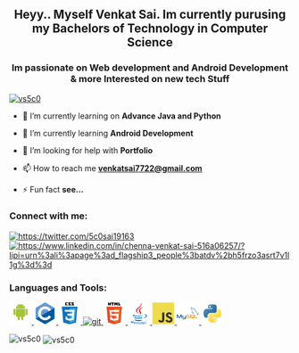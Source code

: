 <h2 align="center">Heyy.. Myself Venkat Sai.
 Im currently purusing my Bachelors of Technology in Computer Science </h22>
<h3 align="center">Im passionate on Web development and Android Development & more Interested on new tech Stuff</h3>


<p align="left"> <a href="https://github.com/ryo-ma/github-profile-trophy"><img src="https://github-profile-trophy.vercel.app/?username=vs5c0" alt="vs5c0" /></a> </p>



- 🔭 I’m currently learning on  **Advance Java and Python**

- 🌱 I’m currently learning **Android Development**

- 🤝 I’m looking for help with **Portfolio**

- 📫 How to reach me **venkatsai7722@gmail.com**

- ⚡ Fun fact **see...**

<h3 align="left">Connect with me:</h3>
<p align="left">
<a href="https://twitter.com/https://twitter.com/5c0sai19163" target="blank"><img align="center" src="https://raw.githubusercontent.com/rahuldkjain/github-profile-readme-generator/master/src/images/icons/Social/twitter.svg" alt="https://twitter.com/5c0sai19163" height="30" width="40" /></a>
<a href="https://linkedin.com/in/https://www.linkedin.com/in/chenna-venkat-sai-516a06257/?lipi=urn%3ali%3apage%3ad_flagship3_people%3batdv%2bh5frzo3asrt7v1l1g%3d%3d" target="blank"><img align="center" src="https://raw.githubusercontent.com/rahuldkjain/github-profile-readme-generator/master/src/images/icons/Social/linked-in-alt.svg" alt="https://www.linkedin.com/in/chenna-venkat-sai-516a06257/?lipi=urn%3ali%3apage%3ad_flagship3_people%3batdv%2bh5frzo3asrt7v1l1g%3d%3d" height="30" width="40" /></a>
</p>

<h3 align="left">Languages and Tools:</h3>
<p align="left"> <a href="https://developer.android.com" target="_blank" rel="noreferrer"> <img src="https://raw.githubusercontent.com/devicons/devicon/master/icons/android/android-original-wordmark.svg" alt="android" width="40" height="40"/> </a> <a href="https://www.cprogramming.com/" target="_blank" rel="noreferrer"> <img src="https://raw.githubusercontent.com/devicons/devicon/master/icons/c/c-original.svg" alt="c" width="40" height="40"/> </a> <a href="https://www.w3schools.com/css/" target="_blank" rel="noreferrer"> <img src="https://raw.githubusercontent.com/devicons/devicon/master/icons/css3/css3-original-wordmark.svg" alt="css3" width="40" height="40"/> </a> <a href="https://git-scm.com/" target="_blank" rel="noreferrer"> <img src="https://www.vectorlogo.zone/logos/git-scm/git-scm-icon.svg" alt="git" width="40" height="40"/> </a> <a href="https://www.w3.org/html/" target="_blank" rel="noreferrer"> <img src="https://raw.githubusercontent.com/devicons/devicon/master/icons/html5/html5-original-wordmark.svg" alt="html5" width="40" height="40"/> </a> <a href="https://www.java.com" target="_blank" rel="noreferrer"> <img src="https://raw.githubusercontent.com/devicons/devicon/master/icons/java/java-original.svg" alt="java" width="40" height="40"/> </a> <a href="https://developer.mozilla.org/en-US/docs/Web/JavaScript" target="_blank" rel="noreferrer"> <img src="https://raw.githubusercontent.com/devicons/devicon/master/icons/javascript/javascript-original.svg" alt="javascript" width="40" height="40"/> </a> <a href="https://www.mysql.com/" target="_blank" rel="noreferrer"> <img src="https://raw.githubusercontent.com/devicons/devicon/master/icons/mysql/mysql-original-wordmark.svg" alt="mysql" width="40" height="40"/> </a> <a href="https://www.python.org" target="_blank" rel="noreferrer"> <img src="https://raw.githubusercontent.com/devicons/devicon/master/icons/python/python-original.svg" alt="python" width="40" height="40"/> </a> </p>

<p><img align="left" src="https://github-readme-stats.vercel.app/api/top-langs?username=vs5c0&show_icons=true&locale=en&layout=compact" alt="vs5c0" /></p>

<p>&nbsp;<img align="center" src="https://github-readme-stats.vercel.app/api?username=vs5c0&show_icons=true&locale=en" alt="vs5c0" /></p>
